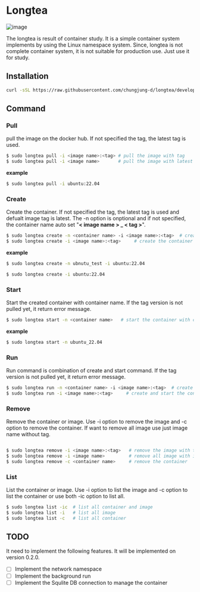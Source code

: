 # Longtea

![image](https://github.com/chungjung-d/longtea/assets/63407866/27745785-fb47-4a4a-8646-116db37e0699)

The longtea is result of container study. It is a simple container system implements by using the Linux namespace system.
Since, longtea is not complete container system, it is not suitable for production use.
Just use it for study.

## Installation

```bash
curl -sSL https://raw.githubusercontent.com/chungjung-d/longtea/develop/install.sh | sudo bash
```

## Command

### Pull

pull the image on the docker hub. If not specified the tag, the latest tag is used.

```bash
$ sudo longtea pull -i <image name>:<tag> # pull the image with tag
$ sudo longtea pull -i <image name>       # pull the image with latest tag
```

**example**

```bash
$ sudo longtea pull -i ubuntu:22.04
```

### Create

Create the container.
If not specified the tag, the latest tag is used and defualt image tag is latest.
The -n option is onptional and if not specified, the container name auto set "**< image name > \_ < tag >**".

```bash
$ sudo longtea create -n <container name> -i <image name>:<tag>  # create the container with container name
$ sudo longtea create -i <image name>:<tag>     # create the container with image name  container name auto set <image name>_<tag>
```

**example**

```bash
$ sudo longtea create -n ubnutu_test -i ubuntu:22.04
```

```bash
$ sudo longtea create -i ubuntu:22.04
```

### Start

Start the created container with container name. If the tag version is not pulled yet, it return error message.

```bash
$ sudo longtea start -n <container name>   # start the container with container name
```

**example**

```bash
$ sudo longtea start -n ubuntu_22.04
```

### Run

Run command is combination of create and start command.
If the tag version is not pulled yet, it return error message.

```bash
$ sudo longtea run -n <container name> -i <image name>:<tag>  # create and start the container with container name
$ sudo longtea run -i <image name>:<tag>     # create and start the container with image name  container name auto set <image name>_<tag>
```

### Remove

Remove the container or image.
Use -i option to remove the image and -c option to remove the container.
If want to remove all image use just image name without tag.

```bash

$ sudo longtea remove -i <image name>:<tag>   # remove the image with tag
$ sudo longtea remove -i <image name>         # remove all image with image name
$ sudo longtea remove -c <container name>     # remove the container
```

### List

List the container or image.
Use -i option to list the image and -c option to list the container or use both -ic option to list all.

```bash
$ sudo longtea list -ic  # list all container and image
$ sudo longtea list -i   # list all image
$ sudo longtea list -c   # list all container
```

## TODO

It need to implement the following features. It will be implemented on version 0.2.0.

- [ ] Implement the network namespace
- [ ] Implement the background run
- [ ] Implement the Squlite DB connection to manage the container
